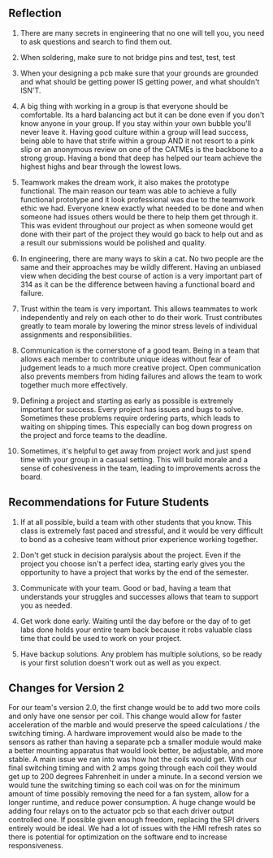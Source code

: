 
## Reflection

1. There are many secrets in engineering that no one will tell you, you need to ask questions and search to find them out.

2. When soldering, make sure to not bridge pins and test, test, test

3. When your designing a pcb make sure that your grounds are grounded and what should be getting power IS getting power, and what shouldn't ISN'T. 

4. A big thing with working in a group is that everyone should be comfortable. Its a hard balancing act but it can be done even if you don't know anyone in your group. If you stay within your own bubble you'll never leave it. Having good culture within a group will lead success, being able to have that strife within a group AND it not resort to a pink slip or an anonymous review on one of the CATMEs is the backbone to a strong group. Having a bond that deep has helped our team achieve the highest highs and bear through the lowest lows.

5. Teamwork makes the dream work, it also makes the prototype functional. The main reason our team was able to achieve a fully functional prototype and it look professional was due to the teamwork ethic we had. Everyone knew exactly what needed to be done and when someone had issues others would be there to help them get through it. This was evident throughout our project as when someone would get done with their part of the project they would go back to help out and as a result our submissions would be polished and quality.

6. In engineering, there are many ways to skin a cat. No two people are the same and their approaches may be wildly different. Having an unbiased view when deciding the best course of action is a very important part of 314 as it can be the difference between having a functional board and failure.

7. Trust within the team is very important. This allows teammates to work independently and rely on each other to do their work. Trust contributes greatly to team morale by lowering the minor stress levels of individual assignments and responsibilities.

8. Communication is the cornerstone of a good team. Being in a team that allows each member to contribute unique ideas without fear of judgement leads to a much more creative project. Open communication also prevents members from hiding failures and allows the team to work together much more effectively.

9. Defining a project and starting as early as possible is extremely important for success. Every project has issues and bugs to solve. Sometimes these problems require ordering parts, which leads to waiting on shipping times. This especially can bog down progress on the project and force teams to the deadline.

10. Sometimes, it's helpful to get away from project work and just spend time with your group in a casual setting. This will build morale and a sense of cohesiveness in the team, leading to improvements across the board. 


## Recommendations for Future Students

1. If at all possible, build a team with other students that you know. This class is extremely fast paced and stressful, and it would be very difficult to bond as a cohesive team without prior experience working together.

2. Don't get stuck in decision paralysis about the project. Even if the project you choose isn't a perfect idea, starting early gives you the opportunity to have a project that works by the end of the semester. 

3. Communicate with your team. Good or bad, having a team that understands your struggles and successes allows that team to support you as needed.

4. Get work done early. Waiting until the day before or the day of to get labs done holds your entire team back because it robs valuable class time that could be used to work on your project. 

5. Have backup solutions. Any problem has multiple solutions, so be ready is your first solution doesn't work out as well as you expect. 

## Changes for Version 2

For our team's version 2.0, the first change would be to add two more coils and only have one sensor per coil. This change would allow for faster acceleration of the marble and would preserve the speed calculations / the switching timing. A hardware improvement would also be made to the sensors as rather than having a separate pcb a smaller module would make a better mounting apparatus that would look better, be adjustable, and more stable. A main issue we ran into was how hot the coils would get. With our final switching timing and with 2 amps going through each coil they would get up to 200 degrees Fahrenheit in under a minute. In a second version we would tune the switching timing so each coil was on for the minimum amount of time possibly removing the need for a fan system, allow for a longer runtime, and reduce power consumption. A huge change would be adding four relays on to the actuator pcb so that each driver output controlled one. If possible given enough freedom, replacing the SPI drivers entirely would be ideal. We had a lot of issues with the HMI refresh rates so there is potential for optimization on the software end to increase responsiveness.